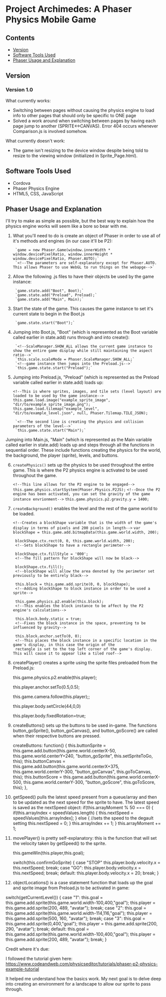 # Project Archimedes: A Phaser Physics Mobile Game

## Contents
- [Version](#version)
- [Software Tools Used](#software-tools-used)
- [Phaser Usage and Explanation](#phaser-usage-and-explanation)

## Version

### Version 1.0
What currently works:
- Switching between pages without causing the physics engine to load info to other pages that should only be specific to ONE page
- Solved a work around when switching between pages by having each page jump to another (SPRITE<->CANVAS). Error 404 occurs whenever Comparison.js is involved somehow.

What currently doesn't work:
- The game isn't resizing to the device window despite being told to resize to the viewing window (initialized in Sprite_Page.html).

## Software Tools Used
- Cordova
- Phaser Physics Engine
- HTML5, CSS, JavaScript

## Phaser Usage and Explanation

I'll try to make as simple as possible, but the best way to explain how the physics engine works will seem like a bore so bear with me.

1) What you'll need to do is create an object of Phaser in order to use all of it's methods and engines (in our case it'll
be P2):
    
    	`game = new Phaser.Game(window.innerWidth * window.devicePixelRatio, window.innerHeight * window.devicePixelRatio, Phaser.AUTO);`
    	`<!--The parameters are self-explanatory except for Phaser.AUTO. This allows Phaser to use WebGL to run things on the webapge-->`

2) Allow the following .js files to have their objects be used by the game instance:
    
    	`game.state.add("Boot", Boot);`
    	`game.state.add("Preload", Preload);`
    	`game.state.add("Main", Main);`

3) Start the state of the game. This causes the game instance to set it's current state to begin in the Boot.js
    	
    	`game.state.start("Boot");`

4) Jumping into Boot.js, "Boot" (which is represented as the Boot variable called earlier in state.add) runs through
and into create():
    
    	`<!--ScaleManager.SHOW_ALL allows the current game instance to show the entire game display while still maintaining the aspect ratio-->`
    	`this.scale.scaleMode = Phaser.ScaleManager.SHOW_ALL;`
    	`<!--game instance then jumps into the Preload.js-->`
    	`this.game.state.start("Preload");`

5) Jumping into Preload.js, "Preload" (which is represented as the Preload variable called earlier in state.add) loads
up:
    
	`<!--This is where sprites, images, and tile sets (level layout) are loaded to be used by the game instance-->`
	`this.game.load.image("example_sprite_image", "dir/to/example_sprite_image.png");`
    	`this.game.load.tilemap("example_level", "dir/to/example_level.json", null, Phaser.Tilemap.TILE_JSON);`
    
    	`<!--The second line is creating the physics and collision parameters of the level-->`
    	`this.game.state.start("Main");`

Jumping into Main.js, "Main" (which is represented as the Main variable called earlier in state.add) loads up and steps through all the functions in sequential order. These include functions creating the physics for the world, the background, the player (sprite), levels, and buttons.

6) `createPhysics()` sets up the physics to be used throughout the entire game. This is where the P2 physics engine is activated to be 	    used throughout the game. 

	`<!--This line allows for the P2 engine to be engaged-->`
    	`this.game.physics.startSystem(Phaser.Physics.P2JS);`
	`<!--Once the P2 engine has been activated, you can set the gravity of the game instance envrionment-->`
    	`this.game.physics.p2.gravity.y = 1400;`

7) `createBackground()` enables the level and the rest of the game world to be loaded.
    	
	`<!--Creates a blockShape variable that is the width of the game's display in terms of pixels and 200 pixels in length-->`
    	`var blockShape = this.game.add.bitmapData(this.game.world.width, 200);`
    	
	 	blockShape.ctx.rect(0, 0, this.game.world.width, 200);
	    <!--Sets blockShape to have a rectangle perimeter-->

	    blockShape.ctx.fillStyle = '000';
	    <!--The fill pattern for blockShape will now be black-->

	    blockShape.ctx.fill();
	    <!--blockShape will allow the area denoted by the perimeter set previously to be entirely black-->

	    this.block = this.game.add.sprite(0, 0, blockShape);
	    <!--Adding blockShape to block instance in order to be used a sprite-->

	    this.game.physics.p2.enable(this.block);
	    <!--This enables the block instance to be affect by the P2 engine's calculations-->

	    this.block.body.static = true;
	    <!--Fixes the block instance in the space, preventing to be influenced by gravity-->

	    this.block.anchor.setTo(0, 0);
	    <!--This places the block instance in a specific location in the game's display, in this case the origin of the
	    rectangle is set to the top left corner of the game's display. This will cause it to appear like a tiled roof-->

8) createPlayer() creates a sprite using the sprite files preloaded from the Preload.js:

    this.game.physics.p2.enable(this.player);
    <!--places character in world-->

    this.player.anchor.setTo(0.5,0.5);
    <!--Sets the sprite at an x and y placement from its original initiation-->
    
    this.game.camera.follow(this.player);;
    <!--Camera follows the player throughout the world-->
    
    this.player.body.setCircle(44,0,0)
    <!--Gives the player a hitbox (radius, offestx, offsety)-->

    this.player.body.fixedRotation=true;
    <!--wouldn't want the character tumbling over-->

9) createButtons() sets up the buttons to be used in-game. The functions button_goSprite(), button_goCanvas(), and button_goScore() are called when their respective buttons are pressed.
    
    <!--Create the buttons in the game-->
    createButtons: function()
    {
	this.buttonSprite = this.game.add.button(this.game.world.centerX-50, this.game.world.centerY+240, "button_goSprite",
	      this.setSpriteToGo, this);
      	this.buttonCanvas = this.game.add.button(this.game.world.centerX+375, this.game.world.centerY-300, "button_goCanvas", this.goToCanvas, this);
      	this.buttonScore  = this.game.add.button(this.game.world.centerX-500, this.game.world.centerY-300, "button_goScore", this.goToScore, this);
    },

10) getSpeed() pulls the latest speed present from a queue/array and then to be updated as the next speed for the sprite to have. The latest speed is saved as the nextSpeed object:
    if(this.arrayMoment % 50 === 0)
    {
	if(this.arrayIndex < speedValues.length)
	{
		this.nextSpeed = speedValues[this.arrayIndex];
	}
	else
	{
		//sets the speed to the degault setting
		this.nextSpeed = 0;
	}
	this.arrayIndex += 1;
    }
    this.arrayMoment += 1;

11) movePlayer() is pretty self-explanatory: this is the function that will set the velocity taken by getSpeed() to the sprite.
    
    this.gameWin(this.player,this.goal);
    <!--This checks to see if the player has reached the goal-->

    switch(this.confirmGoSprite)
    {
    	<!--The velocity is measured using pixels per second-->
      	case "STOP"
         this.player.body.velocity.x = this.nextSpeed;
         break;
      	case "GO":
         this.player.body.velocity.x = this.nextSpeed;
         break;
      	default:
	 this.player.body.velocity.x = 20;
	 break;
   }

12) objectLocations() is a case statement function that loads up the goal and sprite image from Preload.js to be activated in      game:

   <!--Loads corresponding level based on getCurrentLevel() request-->
   switch(getCurrentLevel())
   {
   	case "1":
      	 this.goal  = this.game.add.sprite(this.game.world.width-100,400,"goal");
      	 this.player = this.game.add.sprite(200, 489, "avatar");
	 break;
   	case "2":
      	 this.goal  = this.game.add.sprite(this.game.world.width-114,116,"goal");
       	 this.player = this.game.add.sprite(500, 160, "avatar");
      	 break;
   	case "3":
      	 this.goal  = this.game.add.sprite(0,400,"goal");
      	 this.player = this.game.add.sprite(200, 290, "avatar");
      	 break;
   	default:
      	 this.goal  = this.game.add.sprite(this.game.world.width-100,400,"goal");
      	 this.player = this.game.add.sprite(200, 489, "avatar");
      	 break;
   }
	

Credit where it's due:

I followed the tutorial given here: https://www.codeandweb.com/physicseditor/tutorials/phaser-p2-physics-example-tutorial

It helped me understand how the basics work. My next goal is to delve deep into creating an environment for a landscape
to allow our sprite to pass through.
